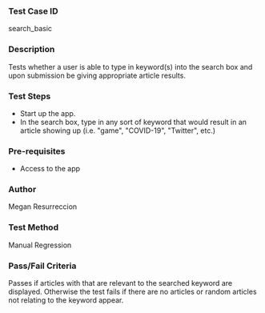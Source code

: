 ### Test Case ID
search_basic

### Description
Tests whether a user is able to type in keyword(s) into the search box and upon submission be giving appropriate article results.

### Test Steps
- Start up the app.
- In the search box, type in any sort of keyword that would result in an article showing up (i.e. "game", "COVID-19", "Twitter", etc.)

### Pre-requisites
- Access to the app

### Author
Megan Resurreccion

### Test Method
Manual Regression

### Pass/Fail Criteria
Passes if articles with that are relevant to the searched keyword are displayed. Otherwise the test fails if there are no articles or random articles not relating to the keyword appear.